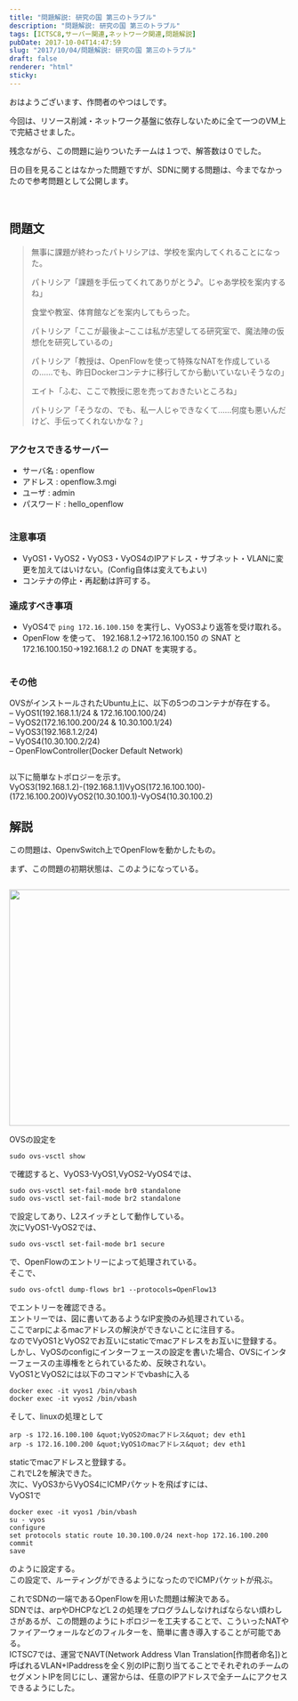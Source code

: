 ```yaml
---
title: "問題解説: 研究の国 第三のトラブル"
description: "問題解説: 研究の国 第三のトラブル"
tags: [ICTSC8,サーバー関連,ネットワーク関連,問題解説]
pubDate: 2017-10-04T14:47:59
slug: "2017/10/04/問題解説: 研究の国 第三のトラブル"
draft: false
renderer: "html"
sticky: 
---
```


<p>おはようございます、作問者のやつはしです。</p>
<p>今回は、リソース削減・ネットワーク基盤に依存しないために全て一つのVM上で完結させました。</p>
<p>残念ながら、この問題に辿りついたチームは１つで、解答数は０でした。</p>
<p>日の目を見ることはなかった問題ですが、SDNに関する問題は、今までなかったので参考問題として公開します。</p>
<p>&nbsp;</p>
<h2>問題文</h2>
<blockquote><p>無事に課題が終わったパトリシアは、学校を案内してくれることになった。</p>
<p>パトリシア「課題を手伝ってくれてありがとう♪。じゃあ学校を案内するね」</p>
<p>食堂や教室、体育館などを案内してもらった。</p>
<p>パトリシア「ここが最後よ–ここは私が志望してる研究室で、魔法陣の仮想化を研究しているの」</p>
<p>パトリシア「教授は、OpenFlowを使って特殊なNATを作成しているの……でも、昨日Dockerコンテナに移行してから動いていないそうなの」</p>
<p>エイト「ふむ、ここで教授に恩を売っておきたいところね」</p>
<p>パトリシア「そうなの、でも、私一人じゃできなくて……何度も悪いんだけど、手伝ってくれないかな？」</p></blockquote>
<h2></h2>
<h3>アクセスできるサーバー</h3>
<ul>
<li>サーバ名 : openflow</li>
<li>アドレス : openflow.3.mgi</li>
<li>ユーザ : admin</li>
<li>パスワード : hello_openflow</li>
</ul>
<pre class="part"><code></code></pre>
<h3>注意事項</h3>
<ul>
<li>VyOS1・VyOS2・VyOS3・VyOS4のIPアドレス・サブネット・VLANに変更を加えてはいけない。(Config自体は変えてもよい)</li>
<li>コンテナの停止・再起動は許可する。</li>
</ul>
<h3>達成すべき事項</h3>
<ul>
<li>VyOS4で <code>ping 172.16.100.150</code> を実行し、VyOS3より返答を受け取れる。</li>
<li>OpenFlow を使って、 192.168.1.2-&gt;172.16.100.150 の SNAT と 172.16.100.150-&gt;192.168.1.2 の DNAT を実現する。</li>
</ul>
<pre class="part"><code></code></pre>
<h3>その他</h3>
<p>OVSがインストールされたUbuntu上に、以下の5つのコンテナが存在する。<br />
&#8211; VyOS1(192.168.1.1/24 &amp; 172.16.100.100/24)<br />
&#8211; VyOS2(172.16.100.200/24 &amp; 10.30.100.1/24)<br />
&#8211; VyOS3(192.168.1.2/24)<br />
&#8211; VyOS4(10.30.100.2/24)<br />
&#8211; OpenFlowController(Docker Default Network)</p>
<pre class="part"><code></code></pre>
<p>以下に簡単なトポロジーを示す。<br />
VyOS3(192.168.1.2)-(192.168.1.1)VyOS(172.16.100.100)-(172.16.100.200)VyOS2(10.30.100.1)-VyOS4(10.30.100.2)<code></code></p>
<h2></h2>
<h2>解説</h2>
<p>この問題は、OpenvSwitch上でOpenFlowを動かしたもの。</p>
<p>まず、この問題の初期状態は、このようになっている。</p>
<pre class="part"><code></code></pre>
<p><img decoding="async" loading="lazy" class="alignnone wp-image-959" src="/images/wp/2017/09/Screen-Shot-2017-09-01-at-1.18.55-1024x539.png.webp" alt="" width="807" height="425" /></p>
<p>OVSの設定を</p>
<pre class="brush: plain; title: ; title: ; notranslate" title=""><code>sudo ovs-vsctl show</code></pre>
<p>で確認すると、VyOS3-VyOS1,VyOS2-VyOS4では、</p>
<pre class="brush: plain; title: ; title: ; notranslate" title=""><code>sudo ovs-vsctl set-fail-mode br0 standalone
sudo ovs-vsctl set-fail-mode br2 standalone</code></pre>
<p>で設定してあり、L2スイッチとして動作している。<br />
次にVyOS1-VyOS2では、</p>
<pre class="brush: plain; title: ; title: ; notranslate" title=""><code>sudo ovs-vsctl set-fail-mode br1 secure</code></pre>
<p>で、OpenFlowのエントリーによって処理されている。<br />
そこで、</p>
<pre class="brush: plain; title: ; title: ; notranslate" title=""><code>sudo ovs-ofctl dump-flows br1 --protocols=OpenFlow13</code></pre>
<p>でエントリーを確認できる。<br />
エントリーでは、図に書いてあるようなIP変換のみ処理されている。<br />
ここでarpによるmacアドレスの解決ができないことに注目する。<br />
なのでVyOS1とVyOS2でお互いにstaticでmacアドレスをお互いに登録する。<br />
しかし、VyOSのconfigにインターフェースの設定を書いた場合、OVSにインターフェースの主導権をとられているため、反映されない。<br />
VyOS1とVyOS2には以下のコマンドでvbashに入る</p>
<pre class="brush: plain; title: ; title: ; notranslate" title=""><code>docker exec -it vyos1 /bin/vbash
docker exec -it vyos2 /bin/vbash</code></pre>
<p>そして、linuxの処理として</p>
<pre class="brush: plain; title: ; title: ; notranslate" title=""><code>arp -s 172.16.100.100 &amp;quot;VyOS2のmacアドレス&amp;quot; dev eth1
arp -s 172.16.100.200 &amp;quot;VyOS1のmacアドレス&amp;quot; dev eth1</code></pre>
<p>staticでmacアドレスと登録する。<br />
これでL2を解決できた。<br />
次に、VyOS3からVyOS4にICMPパケットを飛ばすには、<br />
VyOS1で</p>
<pre class="brush: plain; title: ; title: ; notranslate" title=""><code>docker exec -it vyos1 /bin/vbash
su - vyos
configure
set protocols static route 10.30.100.0/24 next-hop 172.16.100.200
commit
save</code></pre>
<p>のように設定する。<br />
この設定で、ルーティングができるようになったのでICMPパケットが飛ぶ。</p>
<p>これでSDNの一端であるOpenFlowを用いた問題は解決である。<br />
SDNでは、arpやDHCPなどL２の処理をプログラムしなければならない煩わしさがあるが、この問題のようにトポロジーを工夫することで、こういったNATやファイアーウォールなどのフィルターを、簡単に書き導入することが可能である。<br />
ICTSC7では、運営でNAVT(Network Address Vlan Translation[作問者命名])と呼ばれるVLAN+IPaddressを全く別のIPに割り当てることでそれぞれのチームのセグメントIPを同じにし、運営からは、任意のIPアドレスで全チームにアクセスできるようにした。</p>
<p>&nbsp;</p>

